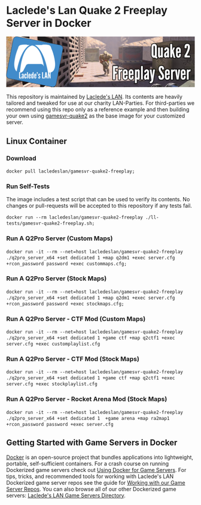 # Laclede's Lan Quake 2 Freeplay Server in Docker

![thumb-gamesvr-quake2-freeplay](https://raw.githubusercontent.com/LacledesLAN/gamesvr-quake2-freeplay/main/.misc/thumb-gamesvr-quake2-freeplay.png "thumb-gamesvr-quake2-freeplay")

This repository is maintained by [Laclede's LAN](https://lacledeslan.com). Its contents are heavily tailored and tweaked for use at our charity LAN-Parties. For third-parties we recommend using this repo only as a reference example and then building your own using [gamesvr-quake2](https://github.com/LacledesLAN/gamesvr-quake2) as the base image for your customized server.

## Linux Container

### Download

```shell
docker pull lacledeslan/gamesvr-quake2-freeplay;
```

### Run Self-Tests

The image includes a test script that can be used to verify its contents. No changes or pull-requests will be accepted to this repository if any tests fail.

```shell
docker run --rm lacledeslan/gamesvr-quake2-freeplay ./ll-tests/gamesvr-quake2-freeplay.sh;
```

### Run A Q2Pro Server (Custom Maps)

``` shell
docker run -it --rm --net=host lacledeslan/gamesvr-quake2-freeplay ./q2pro_server_x64 +set dedicated 1 +map q2dm1 +exec server.cfg +rcon_password password +exec custommaps.cfg;
```

### Run A Q2Pro Server (Stock Maps)

``` shell
docker run -it --rm --net=host lacledeslan/gamesvr-quake2-freeplay ./q2pro_server_x64 +set dedicated 1 +map q2dm1 +exec server.cfg +rcon_password password +exec stockmaps.cfg;
```

### Run A Q2Pro Server - CTF Mod (Custom Maps)

``` shell
docker run -it --rm --net=host lacledeslan/gamesvr-quake2-freeplay ./q2pro_server_x64 +set dedicated 1 +game ctf +map q2ctf1 +exec server.cfg +exec customplaylist.cfg
```

### Run A Q2Pro Server - CTF Mod (Stock Maps)

``` shell
docker run -it --rm --net=host lacledeslan/gamesvr-quake2-freeplay ./q2pro_server_x64 +set dedicated 1 +game ctf +map q2ctf1 +exec server.cfg +exec stockplaylist.cfg
```

### Run A Q2Pro Server - Rocket Arena Mod (Stock Maps)

``` shell
docker run -it --rm --net=host lacledeslan/gamesvr-quake2-freeplay ./q2pro_server_x64 +set dedicated 1  +game arena +map ra2map1 +rcon_password password +exec server.cfg
```

## Getting Started with Game Servers in Docker

[Docker](https://docs.docker.com/) is an open-source project that bundles applications into lightweight, portable, self-sufficient containers. For a crash course on running Dockerized game servers check out [Using Docker for Game Servers](https://github.com/LacledesLAN/README.1ST/blob/master/GameServers/DockerAndGameServers.md). For tips, tricks, and recommended tools for working with Laclede's LAN Dockerized game server repos see the guide for [Working with our Game Server Repos](https://github.com/LacledesLAN/README.1ST/blob/master/GameServers/WorkingWithOurRepos.md). You can also browse all of our other Dockerized game servers: [Laclede's LAN Game Servers Directory](https://github.com/LacledesLAN/README.1ST/tree/master/GameServers).
